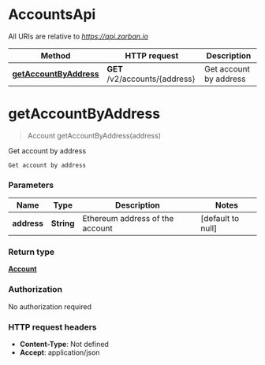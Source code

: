 # AccountsApi

All URIs are relative to *https://api.zarban.io*

| Method | HTTP request | Description |
|------------- | ------------- | -------------|
| [**getAccountByAddress**](AccountsApi.md#getAccountByAddress) | **GET** /v2/accounts/{address} | Get account by address |


<a name="getAccountByAddress"></a>
# **getAccountByAddress**
> Account getAccountByAddress(address)

Get account by address

    Get account by address

### Parameters

|Name | Type | Description  | Notes |
|------------- | ------------- | ------------- | -------------|
| **address** | **String**| Ethereum address of the account | [default to null] |

### Return type

[**Account**](../Models/Account.md)

### Authorization

No authorization required

### HTTP request headers

- **Content-Type**: Not defined
- **Accept**: application/json

